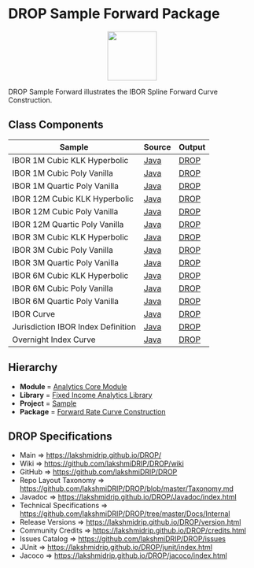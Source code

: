 # DROP Sample Forward Package

<p align="center"><img src="https://github.com/lakshmiDRIP/DROP/blob/master/DRIP_Logo.gif?raw=true" width="100"></p>

DROP Sample Forward illustrates the IBOR Spline Forward Curve Construction.


## Class Components

 |                Sample              | Source | Output |
 |------------------------------------|--------|--------|
 | IBOR 1M Cubic KLK Hyperbolic       | [Java](https://github.com/lakshmiDRIP/DROP/tree/master/src/main/java/org/drip/sample/forward/IBOR1MCubicKLKHyperbolic.java) | [DROP](https://github.com/lakshmiDRIP/DROP/blob/master/drop/org/drip/sample/forward/IBOR1MCubicKLKHyperbolic.drop) |
 | IBOR 1M Cubic Poly Vanilla         | [Java](https://github.com/lakshmiDRIP/DROP/tree/master/src/main/java/org/drip/sample/forward/IBOR1MCubicPolyVanilla.java) | [DROP](https://github.com/lakshmiDRIP/DROP/blob/master/drop/org/drip/sample/forward/IBOR1MCubicPolyVanilla.drop) |
 | IBOR 1M Quartic Poly Vanilla       | [Java](https://github.com/lakshmiDRIP/DROP/tree/master/src/main/java/org/drip/sample/forward/IBOR1MQuarticPolyVanilla.java) | [DROP](https://github.com/lakshmiDRIP/DROP/blob/master/drop/org/drip/sample/forward/IBOR1MQuarticPolyVanilla.drop) |
 | IBOR 12M Cubic KLK Hyperbolic       | [Java](https://github.com/lakshmiDRIP/DROP/tree/master/src/main/java/org/drip/sample/forward/IBOR12MCubicKLKHyperbolic.java) | [DROP](https://github.com/lakshmiDRIP/DROP/blob/master/drop/org/drip/sample/forward/IBOR12MCubicKLKHyperbolic.drop) |
 | IBOR 12M Cubic Poly Vanilla         | [Java](https://github.com/lakshmiDRIP/DROP/tree/master/src/main/java/org/drip/sample/forward/IBOR12MCubicPolyVanilla.java) | [DROP](https://github.com/lakshmiDRIP/DROP/blob/master/drop/org/drip/sample/forward/IBOR12MCubicPolyVanilla.drop) |
 | IBOR 12M Quartic Poly Vanilla       | [Java](https://github.com/lakshmiDRIP/DROP/tree/master/src/main/java/org/drip/sample/forward/IBOR12MQuarticPolyVanilla.java) | [DROP](https://github.com/lakshmiDRIP/DROP/blob/master/drop/org/drip/sample/forward/IBOR12MQuarticPolyVanilla.drop) |
 | IBOR 3M Cubic KLK Hyperbolic       | [Java](https://github.com/lakshmiDRIP/DROP/tree/master/src/main/java/org/drip/sample/forward/IBOR3MCubicKLKHyperbolic.java) | [DROP](https://github.com/lakshmiDRIP/DROP/blob/master/drop/org/drip/sample/forward/IBOR3MCubicKLKHyperbolic.drop) |
 | IBOR 3M Cubic Poly Vanilla         | [Java](https://github.com/lakshmiDRIP/DROP/tree/master/src/main/java/org/drip/sample/forward/IBOR3MCubicPolyVanilla.java) | [DROP](https://github.com/lakshmiDRIP/DROP/blob/master/drop/org/drip/sample/forward/IBOR3MCubicPolyVanilla.drop) |
 | IBOR 3M Quartic Poly Vanilla       | [Java](https://github.com/lakshmiDRIP/DROP/tree/master/src/main/java/org/drip/sample/forward/IBOR3MQuarticPolyVanilla.java) | [DROP](https://github.com/lakshmiDRIP/DROP/blob/master/drop/org/drip/sample/forward/IBOR3MQuarticPolyVanilla.drop) |
 | IBOR 6M Cubic KLK Hyperbolic       | [Java](https://github.com/lakshmiDRIP/DROP/tree/master/src/main/java/org/drip/sample/forward/IBOR6MCubicKLKHyperbolic.java) | [DROP](https://github.com/lakshmiDRIP/DROP/blob/master/drop/org/drip/sample/forward/IBOR6MCubicKLKHyperbolic.drop) |
 | IBOR 6M Cubic Poly Vanilla         | [Java](https://github.com/lakshmiDRIP/DROP/tree/master/src/main/java/org/drip/sample/forward/IBOR6MCubicPolyVanilla.java) | [DROP](https://github.com/lakshmiDRIP/DROP/blob/master/drop/org/drip/sample/forward/IBOR6MCubicPolyVanilla.drop) |
 | IBOR 6M Quartic Poly Vanilla       | [Java](https://github.com/lakshmiDRIP/DROP/tree/master/src/main/java/org/drip/sample/forward/IBOR6MQuarticPolyVanilla.java) | [DROP](https://github.com/lakshmiDRIP/DROP/blob/master/drop/org/drip/sample/forward/IBOR6MQuarticPolyVanilla.drop) |
 | IBOR Curve                         | [Java](https://github.com/lakshmiDRIP/DROP/tree/master/src/main/java/org/drip/sample/forward/IBORCurve.java) | [DROP](https://github.com/lakshmiDRIP/DROP/blob/master/drop/org/drip/sample/forward/IBORCurve.drop) |
 | Jurisdiction IBOR Index Definition | [Java](https://github.com/lakshmiDRIP/DROP/tree/master/src/main/java/org/drip/sample/forward/JurisdictionIBORIndexDefinition.java) | [DROP](https://github.com/lakshmiDRIP/DROP/blob/master/drop/org/drip/sample/forward/JurisdictionIBORIndexDefinition.drop) |
 | Overnight Index Curve              | [Java](https://github.com/lakshmiDRIP/DROP/tree/master/src/main/java/org/drip/sample/forward/OvernightIndexCurve.java) | [DROP](https://github.com/lakshmiDRIP/DROP/blob/master/drop/org/drip/sample/forward/OvernightIndexCurve.drop) |


## Hierarchy

 <ul>
	<li><b>Module </b> = <a href = "https://github.com/lakshmiDRIP/DROP/tree/master/AnalyticsCore.md">Analytics Core Module</a></li>
	<li><b>Library</b> = <a href = "https://github.com/lakshmiDRIP/DROP/tree/master/FixedIncomeAnalyticsLibrary.md">Fixed Income Analytics Library</a></li>
	<li><b>Project</b> = <a href = "https://github.com/lakshmiDRIP/DROP/tree/master/src/main/java/org/drip/sample/README.md">Sample</a></li>
	<li><b>Package</b> = <a href = "https://github.com/lakshmiDRIP/DROP/tree/master/src/main/java/org/drip/sample/forward/README.md">Forward Rate Curve Construction</a></li>
 </ul>


## DROP Specifications

 * Main                     => https://lakshmidrip.github.io/DROP/
 * Wiki                     => https://github.com/lakshmiDRIP/DROP/wiki
 * GitHub                   => https://github.com/lakshmiDRIP/DROP
 * Repo Layout Taxonomy     => https://github.com/lakshmiDRIP/DROP/blob/master/Taxonomy.md
 * Javadoc                  => https://lakshmidrip.github.io/DROP/Javadoc/index.html
 * Technical Specifications => https://github.com/lakshmiDRIP/DROP/tree/master/Docs/Internal
 * Release Versions         => https://lakshmidrip.github.io/DROP/version.html
 * Community Credits        => https://lakshmidrip.github.io/DROP/credits.html
 * Issues Catalog           => https://github.com/lakshmiDRIP/DROP/issues
 * JUnit                    => https://lakshmidrip.github.io/DROP/junit/index.html
 * Jacoco                   => https://lakshmidrip.github.io/DROP/jacoco/index.html
